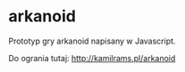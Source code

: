 # arkanoid

Prototyp gry arkanoid napisany w Javascript.

Do ogrania tutaj: http://kamilrams.pl/arkanoid
